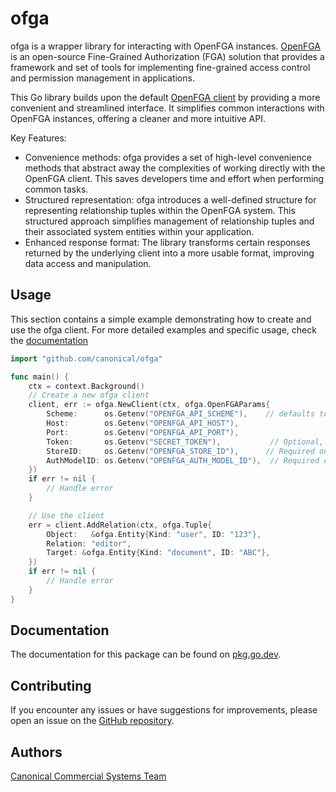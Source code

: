 # ofga

ofga is a wrapper library for interacting with OpenFGA instances. [OpenFGA](https://openfga.dev/) is an open-source
Fine-Grained Authorization (FGA) solution that provides a framework and set of tools for implementing fine-grained
access control and permission management in applications.

This Go library builds upon the default [OpenFGA client](https://github.com/openfga/go-sdk) by providing a more
convenient and streamlined interface. It simplifies common interactions with OpenFGA instances, offering a cleaner and
more intuitive API.

Key Features:
- Convenience methods: ofga provides a set of high-level convenience methods that abstract away the complexities of
working directly with the OpenFGA client. This saves developers time and effort when performing common tasks.
- Structured representation: ofga introduces a well-defined structure for representing relationship tuples within the
OpenFGA system. This structured approach simplifies management of relationship tuples and their associated system
entities within your application.
- Enhanced response format: The library transforms certain responses returned by the underlying client into a more
usable format, improving data access and manipulation.


## Usage
This section contains a simple example demonstrating how to create and use the ofga client. For more detailed examples
and specific usage, check the [documentation](#documentation)
```go
import "github.com/canonical/ofga"

func main() {
	ctx = context.Background()
    // Create a new ofga client
    client, err := ofga.NewClient(ctx, ofga.OpenFGAParams{
        Scheme:      os.Getenv("OPENFGA_API_SCHEME"),    // defaults to `https` if not specified.
        Host:        os.Getenv("OPENFGA_API_HOST"),
        Port:        os.Getenv("OPENFGA_API_PORT"),
        Token:       os.Getenv("SECRET_TOKEN"),           // Optional, based on the OpenFGA instance configuration.
        StoreID:     os.Getenv("OPENFGA_STORE_ID"),      // Required only when connecting to a pre-existing store.
        AuthModelID: os.Getenv("OPENFGA_AUTH_MODEL_ID"),  // Required only when connecting to a pre-existing auth model.
	})
	if err != nil {
		// Handle error
	}

    // Use the client
    err = client.AddRelation(ctx, ofga.Tuple{
		Object:   &ofga.Entity{Kind: "user", ID: "123"},
		Relation: "editor",
		Target: &ofga.Entity{Kind: "document", ID: "ABC"},
	})
    if err != nil {
        // Handle error
    }
}
```


## Documentation

The documentation for this package can be found on [pkg.go.dev](https://pkg.go.dev/github.com/canonical/ofga).


## Contributing

If you encounter any issues or have suggestions for improvements, please open an issue on the
[GitHub repository](https://github.com/canonical/ofga).


## Authors

[Canonical Commercial Systems Team](mailto:jaas-dev@lists.launchpad.net)
